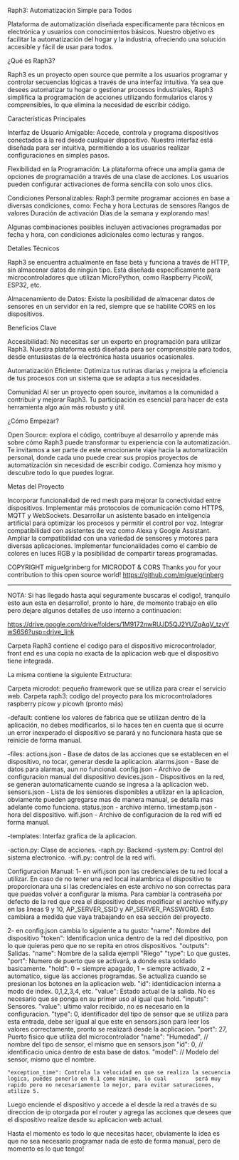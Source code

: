 Raph3: Automatización Simple para Todos

Plataforma de automatización diseñada específicamente para técnicos en electrónica y usuarios con conocimientos básicos. Nuestro objetivo es facilitar la automatización del hogar y la industria, ofreciendo una solución accesible y fácil de usar para todos.

¿Qué es Raph3?

Raph3 es un proyecto open source que permite a los usuarios programar y controlar secuencias lógicas a través de una interfaz intuitiva. Ya sea que desees automatizar tu hogar o gestionar procesos industriales, Raph3 simplifica la programación de acciones utilizando formularios claros y comprensibles, lo que elimina la necesidad de escribir código.

Características Principales

Interfaz de Usuario Amigable: Accede, controla y programa dispositivos conectados a la red desde cualquier dispositivo. Nuestra interfaz está diseñada para ser intuitiva, permitiendo a los usuarios realizar configuraciones en simples pasos.

Flexibilidad en la Programación: La plataforma ofrece una amplia gama de opciones de programación a través de una clase de acciones. Los usuarios pueden configurar activaciones de forma sencilla con solo unos clics.

Condiciones Personalizables: Raph3 permite programar acciones en base a diversas condiciones, como:
Fecha y hora
Lecturas de sensores
Rangos de valores
Duración de activación
Días de la semana
y explorando mas!

Algunas combinaciones posibles incluyen activaciones programadas por fecha y hora, con condiciones adicionales como lecturas y rangos.

Detalles Técnicos

Raph3 se encuentra actualmente en fase beta y funciona a través de HTTP, sin almacenar datos de ningún tipo. Está diseñada específicamente para microcontroladores que utilizan MicroPython, como Raspberry PicoW, ESP32, etc.

Almacenamiento de Datos: Existe la posibilidad de almacenar datos de sensores en un servidor en la red, siempre que se habilite CORS en los dispositivos.

Beneficios Clave

Accesibilidad: No necesitas ser un experto en programación para utilizar Raph3. Nuestra plataforma está diseñada para ser comprensible para todos, desde entusiastas de la electrónica hasta usuarios ocasionales.

Automatización Eficiente: Optimiza tus rutinas diarias y mejora la eficiencia de tus procesos con un sistema que se adapta a tus necesidades.

Comunidad  Al ser un proyecto open source, invitamos a la comunidad a contribuir y mejorar Raph3. Tu participación es esencial para hacer de esta herramienta algo aún más robusto y útil.

¿Cómo Empezar?

Open Source: explora el código, contribuye al desarrollo y aprende más sobre cómo Raph3 puede transformar tu experiencia con la automatización. Te invitamos a ser parte de este emocionante viaje hacia la automatización personal, donde cada uno puede crear sus propios proyectos de automatización sin necesidad de escribir codigo. Comienza hoy mismo y descubre todo lo que puedes lograr.

Metas del Proyecto

Incorporar funcionalidad de red mesh para mejorar la conectividad entre dispositivos.
Implementar más protocolos de comunicación como HTTPS, MQTT y WebSockets.
Desarrollar un asistente basado en inteligencia artificial para optimizar los procesos y permitir el control por voz.
Integrar compatibilidad con asistentes de voz como Alexa y Google Assistant.
Ampliar la compatibilidad con una variedad de sensores y motores para diversas aplicaciones.
Implementar funcionalidades como el cambio de colores en luces RGB y la posibilidad de compartir tareas programadas.

COPYRIGHT miguelgrinberg for MICRODOT & CORS
Thanks you for your contribution to this open source world!
https://github.com/miguelgrinberg

___________________________________________________________________________________________________________________________

NOTA: Si has llegado hasta aquí seguramente buscaras el codigo!, tranquilo esto aun esta en desarrollo!, pronto lo hare, de momento trabajo en ello pero dejare algunos detalles de uso interno a continuacion:

https://drive.google.com/drive/folders/1M9172nwRUJD5QJ2YUZqAqV_tzyYwS6S6?usp=drive_link

Carpeta Raph3 contiene el codigo para el dispositivo microcontrolador, front end es una copia no exacta de la aplicacion web que el dispositivo tiene integrada.

La misma contiene la siguiente Extructura:

Carpeta microdot: pequeño framework que se utiliza para crear el servicio web.
Carpeta raph3: codigo del proyecto para los microcontroladores raspberry picow y picowh (pronto más)

  -default: contiene los valores de fabrica que se utilizan dentro de la aplicación, no debes modificarlos, si lo haces ten en
   cuenta que si ocurre un error inexperado el dispositivo se parará y no funcionara hasta que se reinicie de forma manual.

  -files: actions.json - Base de datos de las acciones que se establecen en el dispositivo, no tocar, generar desde la aplicacion.
          alarms.json - Base de datos para alarmas, aun no funcional.
          config.json - Archivo de configuracion manual del dispositivo
          devices.json - Dispositivos en la red, se generan automaticamente cuando se ingresa a la aplicacion web.
          sensors.json - Lista de los sensores disponibles a utilizar en la aplicacion, obviamente pueden agregarse mas de manera                          manual, se detalla mas adelante como funciona.
          status.json - archivo interno.
          timestamp.json - hora del dispositivo.
          wifi.json - Archivo de configuracion de la red wifi ed forma manual.
          
  -templates: Interfaz grafica de la aplicacion.

  -action.py: Clase de acciones.
  -raph.py: Backend
  -system.py: Control del sistema electronico.
  -wifi.py: control de la red wifi.

Configuracion Manual:
1- en wifi.json pon las credenciales de tu red local a utilizar. En caso de no tener una red local inalambrica el dispositivo
   te proporcionara una si las credenciales en este archivo no son correctas para que puedas volver a configurar la misma.
   Para cambiar la contraseña por defecto de la red que crea el dispositivo debes modificar el archivo wify.py en las lineas
   9 y 10, AP_SERVER_SSID y AP_SERVER_PASSWORD. Esto cambiara a medida que vaya trabajando en esa sección del proyecto.

2- en config.json cambia lo siguiente a tu gusto:
   "name": Nombre del dispositivo
   "token": Identificacion unica dentro de la red del dipositivo, pon lo que quieras pero que no se repita en otros dispositivos.
   "outputs": Salidas.
              "name": Nombre de la salida ejempli "Riego"
              "type": Lo que gustes.
              "port": Numero de puerto que se activará, a donde esta soldado basicamente.
              "hold": 0 = siempre apagado, 1 = siempre activado, 2 = automatico, sigue las acciones programdas. Se actualiza                               cuando se presionan los botones en la aplicacion web.
              "id": identidicacion interna a modo de index. 0,1,2,3,4, etc.
              "value": Estado actual de la salida. No es necesario que se ponga en su primer uso al igual que hold.
    "inputs": Sensores.
              "value": ultimo valor recibido, no es necesario en la configuracion.
              "type": 0, identificador del tipo de sensor que se utiliza para esta entrada, debe ser igual al que este en                                 sensors.json para leer los valores correctamente, pronto se realizará desde la acplicacion.
              "port": 27, Puerto fisico que utiliza del microcontrolador
              "name": "Humedad", // nombre del tipo de sensor, el mismo que en sensors.json
              "id": 0, // identificacio unica dentro de esta base de datos.
              "model": // Modelo del sensor, mismo que el nombre.

    "exception_time": Controla la velocidad en que se realiza la secuencia logica, puedes ponerlo en 0.1 como minimo, lo cual         será muy rapido pero no necesariamente lo mejor, para evitar saturaciones, utilizo 5.

Luego enciende el dispositivo y accede a el desde la red a través de su direccion de ip otorgada por el router y agrega las acciones que desees que el dispositivo realize desde su aplicacion web actual.

Hasta el momento es todo lo que necesitas hacer, obviamente la idea es que no sea necesario programar nada de esto de forma manual, pero de momento es lo que tengo!
              

